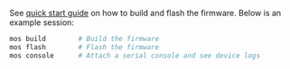 See [quick start guide](https://mongoose-os.com/docs/#/quickstart/)
on how to build and flash the firmware. Below is an example session:

```bash
mos build        # Build the firmware
mos flash        # Flash the firmware
mos console      # Attach a serial console and see device logs
```
